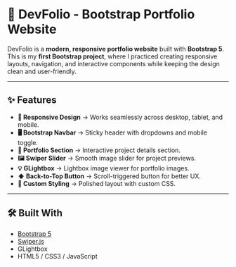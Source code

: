 # 🎨 DevFolio - Bootstrap Portfolio Website

DevFolio is a **modern, responsive portfolio website** built with **Bootstrap 5**.  
This is my **first Bootstrap project**, where I practiced creating responsive layouts, navigation, and interactive components while keeping the design clean and user-friendly.  

---

## ✨ Features

- **📱 Responsive Design** → Works seamlessly across desktop, tablet, and mobile.  
- **🖥️ Bootstrap Navbar** → Sticky header with dropdowns and mobile toggle.  
- **📂 Portfolio Section** → Interactive project details section.  
- **🖼️ Swiper Slider** → Smooth image slider for project previews.  
- **💡 GLightbox** → Lightbox image viewer for portfolio images.  
- **⬆️ Back-to-Top Button** → Scroll-triggered button for better UX.  
- **🎨 Custom Styling** → Polished layout with custom CSS.  

---

## 🛠️ Built With
- [Bootstrap 5](https://getbootstrap.com/)  
- [Swiper.js](https://swiperjs.com/)  
- GLightbox  
- HTML5 / CSS3 / JavaScript  
